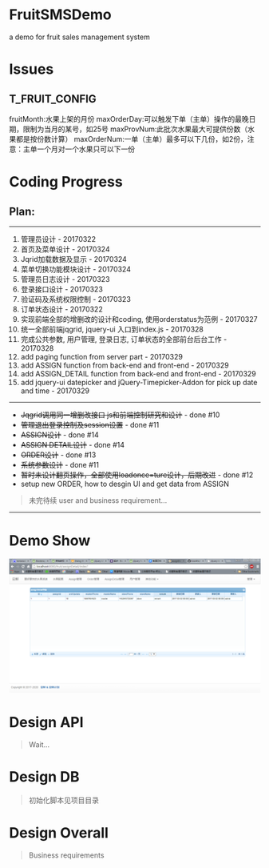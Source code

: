 # FruitSMSDemo
a demo for fruit sales management system


# Issues

## T_FRUIT_CONFIG
fruitMonth:水果上架的月份
maxOrderDay:可以触发下单（主单）操作的最晚日期，限制为当月的某号，如25号
maxProvNum:此批次水果最大可提供份数（水果都是按份数计算）
maxOrderNum:一单（主单）最多可以下几份，如2份，注意：主单一个月对一个水果只可以下一份


# Coding Progress

## Plan:

- - -

1. 管理员设计 - 20170322
2. 首页及菜单设计	- 20170324
3. Jqrid加载数据及显示 - 20170324
4. 菜单切换功能模块设计  - 20170324
5. 管理员日志设计 - 20170323
6. 登录接口设计 - 20170323
7. 验证码及系统权限控制  - 20170323
8. 订单状态设计 - 20170322
9. 实现前端全部的增删改的设计和coding, 使用orderstatus为范例 - 20170327
10. 统一全部前端jqgrid, jquery-ui 入口到index.js - 20170328
11. 完成公共参数, 用户管理, 登录日志, 订单状态的全部前台后台工作 - 20170328
12. add paging function from server part - 20170329
13. add ASSIGN function from back-end and front-end - 20170329
14. add ASSIGN_DETAIL function from back-end and front-end - 20170329
15. add jquery-ui datepicker and jQuery-Timepicker-Addon for pick up date and time - 20170329
- - - 

+ ~~Jqgrid调用同一增删改接口 js和前端控制研究和设计~~ -  done #10
+ ~~管理退出登录控制及session设置~~ - done #11
+ ~~ASSIGN设计~~ - done #14
+ ~~ASSIGN DETAIL设计~~ - done #14
+ ~~ORDER设计~~ - done #13
+ ~~系统参数设计~~ - done #11
+ ~~暂时未设计翻页操作，全部使用loadonce=ture设计，后期改进~~ - done #12
+ setup new ORDER, how to desgin UI and get data from ASSIGN

> 未完待续 user and business requirement...

- - -

# Demo Show

![Alt text](project20170329.png)


# Design API

> Wait...

# Design DB

> 初始化脚本见项目目录


# Design Overall

> Business requirements



